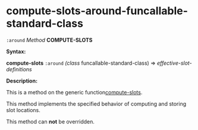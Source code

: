 compute-slots-around-funcallable-standard-class
===============================================

`:around` *Method* **COMPUTE-SLOTS**

**Syntax:**

**compute-slots** `:around` *(class* funcallable-standard-class) => *effective-slot-definitions*

**Description:**

This is a method on the generic function[compute-slots](compute-slots.md).

This method implements the specified behavior of computing and storing slot locations.

This method can **not** be overridden.
